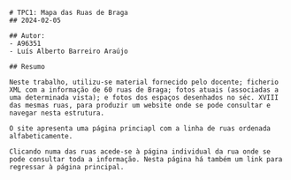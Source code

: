 	# TPC1: Mapa das Ruas de Braga
	## 2024-02-05
	
	## Autor:
	- A96351
	- Luís Alberto Barreiro Araújo
	
	## Resumo
	
	Neste trabalho, utilizu-se material fornecido pelo docente; ficherio XML com a informação de 60 ruas de Braga; fotos atuais (associadas a uma determinada vista); e fotos dos espaços desenhados no séc. XVIII das mesmas ruas, para produzir um website onde se pode consultar e navegar nesta estrutura.
	
	O site apresenta uma página princiapl com a linha de ruas ordenada alfabeticamente. 
	
	Clicando numa das ruas acede-se à página individual da rua onde se pode consultar toda a informação. Nesta página há também um link para regressar à página principal. 
